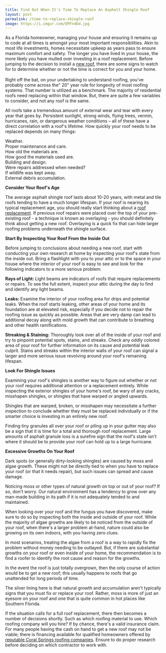 ```yaml
---
title: Find Out When It's Time To Replace An Asphalt Shingle Roof
layout: post
permalink: /time-to-replace-shingle-roof
image: https://i.imgur.com/EMfn4bd.jpg
---
```


As a Florida homeowner, managing your house and ensuring it remains up to code at all times is amongst your most important responsibilities. Akin to most life investments, homes necessitate upkeep as years pass to ensure maximum comfort and safety. The longer you have lived in your house, the more likely you have mulled over investing in a roof replacement. Before jumping to the decision to install a <a href="https://money.com/replace-roof-need-to-know/">new roof</a>, there are some signs to watch for to determine whether or not the time is correct for you and your home.<br />&nbsp;<br />Right off the bat, on your undertaking to understand roofing, you've probably come across the" 20" year rule for longevity of most roofing systems. That number is utilized as a benchmark. The majority of residential roofs need replacing within that window. But, there are quite a few variables to consider, and not any roof is the same.</p> <p>All roofs take a tremendous amount of external wear and tear with every year that goes by. Persistent sunlight, strong winds, flying trees, vermin, hurricanes, rain, or dangerous weather conditions &ndash; all of these have a direct correlation with a roof's lifetime. How quickly your roof needs to be replaced depends on many things:</p> <p>Weather.<br />Proper maintenance and care.<br />How old the materials are.<br />How good the materials used are.<br />Building and design.<br />Were repairs addressed when needed?<br />If wildlife was kept away.<br />External debris accumulation.</p> <p><strong>Consider Your Roof's Age</strong></p> <p>The average asphalt shingle roof lasts about 10-20 years, with metal and tile roofs tending to have a much longer lifespan. If your roof is nearing its typical replacement age, you should really start thinking about a <a href="https://www.google.com/maps/place/Coral+Springs+Roofing+Experts/@26.2577654,-80.2570701,17z/data=!4m5!3m4!1s0x0:0xf7d322c1e15e46bb!8m2!3d26.2577654!4d-80.2570701">roof replacement</a>. If previous roof repairs were placed over the top of your pre-existing roof - a technique is known as overlaying - you should definitely think about getting a new roof. Overlaying is a quick fix that can hide larger roofing problems underneath the shingle surface.</p> <p><strong>Start By Inspecting Your Roof From the Inside Out</strong></p> <p>Before jumping to conclusions about needing a new roof, start with conducting your own research at home by inspecting your roof's state from the inside out. Bring a flashlight with you to your attic or to the space in your house where the interior of your roof is easy to see and look for the following indicators to a more serious problem:</p> <p><strong>Rays of Light: </strong>Light beams are indicators of roofs that require replacements or repairs. To see the full extent, inspect your attic during the day to find and identify any light beams.</p> <p><strong>Leaks:</strong> Examine the interior of your roofing area for drips and potential leaks. When the roof starts leaking, other areas of your home and its foundation are at elevated risk, especially if you decide not to repair the roofing issue as quickly as possible. Areas that are very damp can lead to additional decay along with mold growth that can contribute to breathing and other health ramifications.</p> <p><strong>Streaking &amp; Staining:</strong> Thoroughly look over all of the inside of your roof and try to pinpoint potential spots, stains, and streaks. Check any oddly colored area of your roof for further information on its cause and potential leak culprit. Stains and streaks within the interior walls of your roof can signal a larger and more serious issue revolving around your roof's remaining lifespan.</p> <p><strong>Look For Shingle Issues</strong></p> <p>Examining your roof's shingles is another way to figure out whether or not your roof requires additional attention or a replacement entirely. While inspecting the exterior shingles of your home's roof, be wary of any cracks, misshapen shingles, or shingles that have warped or angled upwards.</p> <p>Shingles that are warped, broken, or misshapen may necessitate a further inspection to conclude whether they must be replaced individually or if the smarter choice is investing in an entirely new roof.</p> <p>Finding tiny granules all over your roof or piling up in your gutter may also be a sign that it is time for a total and thorough roof replacement. Large amounts of asphalt granule loss is a surefire sign that the roof's state isn't where it should be to provide your roof can hold up to a large hurricane.</p> <p><strong>Excessive Growths On Your Roof</strong></p> <p>Dark spots (or generally dirty-looking shingles) are caused by moss and algae growth. These might not be directly tied to when you have to replace your roof (or that it needs repair), but such issues can spread and cause damage.</p> <p>Noticing moss or other types of natural growth on top or out of your roof? If so, don't worry. Our natural environment has a tendency to grow over any man-made building in its path if it is not adequately tended to and maintained.</p> <p>When looking over your roof and the fungus you have discovered, make sure to do so by inspecting both the inside and outside of your roof. While the majority of algae growths are likely to be noticed from the outside of your roof, when there's a larger problem at-hand, nature could also be growing on its own indoors, with you having zero clues.</p> <p>In most scenarios, treating the algae from a roof is a way to rapidly fix the problem without money needing to be outlayed. But, if there are substantial growths on your roof or even inside of your home, the recommendation is to find a roofer to identify the root cause and reason for the growths.</p> <p>In the event the roof is just totally overgrown, then the only course of action would be to get a new roof; this usually happens to roofs that go unattended for long periods of time.</p> <p>The silver lining here is that natural growth and accumulation aren't typically signs that you must fix or replace your roof. Rather, moss is more of just an eyesore on your roof and one that is quite common in hot places like Southern Florida.</p> <p>If the situation calls for a full roof replacement, there then becomes a number of decisions shortly. Such as which roofing material to use. Which roofing company will you hire? If by chance, there's a valid insurance claim. For many people having the cash on hand to get a new roof may not be viable; there is financing available for qualified homeowners offered by <a href="https://www.coralspringsroofingexperts.com/">reputable Coral Springs roofing companies</a>. Ensure to do proper research before deciding on which contractor to work with.&nbsp;<br />&nbsp;</p> <p>&nbsp;</p> <p>&nbsp;</p> 
